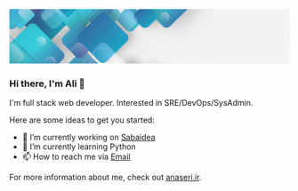 <img src="https://github.com/alinaseri07/alinaseri07/blob/main/pictures/header.jpg?raw=true">

### Hi there, I'm Ali 👋

I'm full stack web developer.
Interested in SRE/DevOps/SysAdmin.

Here are some ideas to get you started:

- 🔭 I’m currently working on [Sabaidea](https://www.sabaidea.com/en)
- 🌱 I’m currently learning Python
- 📫 How to reach me via [Email](mailto:ali.naseri07@gmail.com)

For more information about me, check out [anaseri.ir](https://anaseri.ir).
